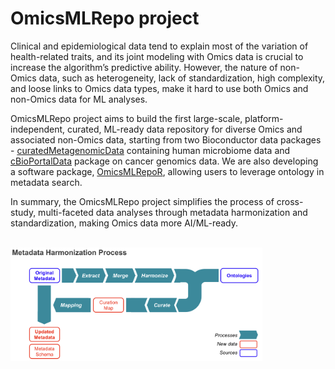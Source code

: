 # OmicsMLRepo project

Clinical and epidemiological data tend to explain most of the variation of 
health-related traits, and its joint modeling with Omics data is crucial to 
increase the algorithm’s predictive ability. However, the nature of non-Omics 
data, such as heterogeneity, lack of standardization, high complexity, and 
loose links to Omics data types, make it hard to use both Omics and non-Omics 
data for ML analyses.

OmicsMLRepo project aims to build the first large-scale, platform-independent, 
curated, ML-ready data repository for diverse Omics and associated non-Omics 
data, starting from two Bioconductor data packages - [curatedMetagenomicData] 
containing human microbiome data and [cBioPortalData] package on cancer 
genomics data. We are also developing a software package, [OmicsMLRepoR], 
allowing users to leverage ontology in metadata search. 

In summary, the OmicsMLRepo project simplifies the process of cross-study, 
multi-faceted data analyses through metadata harmonization and standardization, 
making Omics data more AI/ML-ready. 

[curatedMetagenomicData]: https://bioconductor.org/packages/release/data/experiment/html/curatedMetagenomicData.html
[cBioPortalData]: https://bioconductor.org/packages/release/bioc/html/cBioPortalData.html 
[OmicsMLRepoR]: https://github.com/shbrief/OmicsMLRepoR 

<br>

<img src="https://raw.githubusercontent.com/waldronlab/OmicsMLRepoData/master/metadata_harmonization_process.png" width="80%" height="80%"/>
